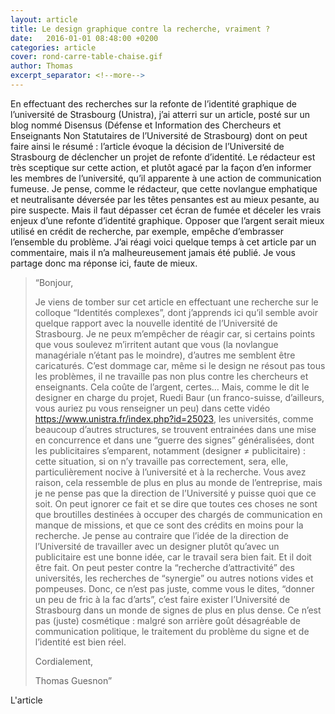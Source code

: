 ```yaml
---
layout: article
title: Le design graphique contre la recherche, vraiment ?
date:   2016-01-01 08:48:00 +0200
categories: article
cover: rond-carre-table-chaise.gif
author: Thomas
excerpt_separator: <!--more-->
---
```

En effectuant des recherches sur la refonte de l’identité graphique de l’université de Strasbourg (Unistra), j’ai atterri sur un article, posté<!--more--> sur un blog nommé Disensus (Défense et Information des Chercheurs et Enseignants Non Statutaires de l’Université de Strasbourg) dont on peut faire ainsi le résumé : l’article évoque la décision de l’Université de Strasbourg de déclencher un projet de refonte d’identité. Le rédacteur est très sceptique sur cette action, et plutôt agacé par la façon d’en informer les membres de l’université, qu’il apparente à une action de communication fumeuse. Je pense, comme le rédacteur, que cette novlangue emphatique et neutralisante déversée par les têtes pensantes est au mieux pesante, au pire suspecte. Mais il faut dépasser cet écran de fumée et déceler les vrais enjeux d’une refonte d’identité graphique. Opposer que l’argent serait mieux utilisé en crédit de recherche, par exemple, empêche d’embrasser l’ensemble du problème. J’ai réagi voici quelque temps à cet article par un commentaire, mais il n’a malheureusement jamais été publié. Je vous partage donc ma réponse ici, faute de mieux.

> “Bonjour,
>
>  Je viens de tomber sur cet article en effectuant une recherche sur le colloque “Identités complexes”, dont j’apprends ici qu’il semble avoir quelque rapport avec la nouvelle identité de l’Université de Strasbourg. Je ne peux m’empêcher de réagir car, si certains points que vous soulevez m’irritent autant que vous (la novlangue managériale n’étant pas le moindre), d’autres me semblent être caricaturés. C’est dommage car, même si le design ne résout pas tous les problèmes, il ne travaille pas non plus contre les chercheurs et enseignants. Cela coûte de l’argent, certes… Mais, comme le dit le designer en charge du projet, Ruedi Baur (un franco-suisse, d’ailleurs, vous auriez pu vous renseigner un peu) dans cette vidéo https://www.unistra.fr/index.php?id=25023, les universités, comme beaucoup d’autres structures, se trouvent entrainées dans une mise en concurrence et dans une “guerre des signes” généralisées, dont les publicitaires s’emparent, notamment (designer ≠ publicitaire) : cette situation, si on n’y travaille pas correctement, sera, elle, particulièrement nocive à l’université et à la recherche. Vous avez raison, cela ressemble de plus en plus au monde de l’entreprise, mais je ne pense pas que la direction de l’Université y puisse quoi que ce soit. On peut ignorer ce fait et se dire que toutes ces choses ne sont que broutilles destinées à occuper des chargés de communication en manque de missions, et que ce sont des crédits en moins pour la recherche. Je pense au contraire que l’idée de la direction de l’Université de travailler avec un designer plutôt qu’avec un publicitaire est une bonne idée, car le travail sera bien fait. Et il doit être fait. On peut pester contre la “recherche d’attractivité” des universités, les recherches de “synergie” ou autres notions vides et pompeuses. Donc, ce n’est pas juste, comme vous le dites, “donner un peu de fric à la fac d’arts”, c’est faire exister l’Université de Strasbourg dans un monde de signes de plus en plus dense. Ce n’est pas (juste) cosmétique : malgré son arrière goût désagréable de communication politique, le traitement du problème du signe et de l’identité est bien réel.
>
> Cordialement,
>
> Thomas Guesnon”

L'article
